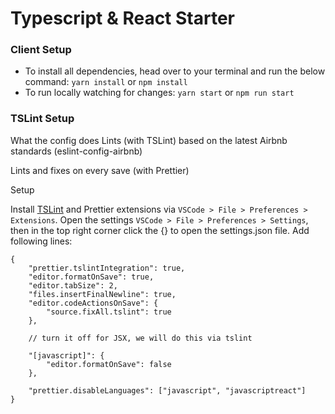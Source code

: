 # Typescript & React Starter

### Client Setup

-   To install all dependencies, head over to your terminal and run the below command:
    `yarn install` or `npm install`
-   To run locally watching for changes:
    `yarn start` or `npm run start`

### TSLint Setup

What the config does
Lints (with TSLint) based on the latest Airbnb standards (eslint-config-airbnb)

Lints and fixes on every save (with Prettier)

Setup

Install [TSLint](https://github.com/Microsoft/typescript-tslint-plugin) and Prettier extensions via `VSCode > File > Preferences > Extensions`.
Open the settings `VSCode > File > Preferences > Settings`, then in the top right corner click the {} to open the settings.json file. Add following lines:

```
{
    "prettier.tslintIntegration": true,
    "editor.formatOnSave": true,
    "editor.tabSize": 2,
    "files.insertFinalNewline": true,
    "editor.codeActionsOnSave": {
        "source.fixAll.tslint": true
    },

    // turn it off for JSX, we will do this via tslint

    "[javascript]": {
        "editor.formatOnSave": false
    },

    "prettier.disableLanguages": ["javascript", "javascriptreact"]
}


```
